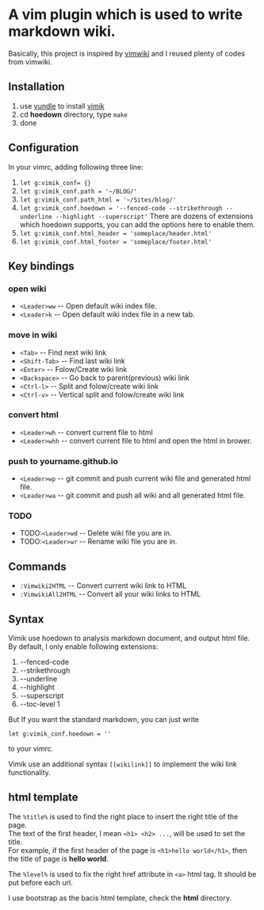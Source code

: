 # A vim plugin which is used to write markdown wiki.

Basically, this project is inspired by [vimwiki](https://github.com/vimwiki/vimwiki) and I reused plenty of codes from vimwiki.

## Installation
1. use [vundle](https://github.com/VundleVim/Vundle.vim) to install [vimik](https://github.com/xrfind/vimik)
2. cd **hoedown** directory, type `make`
3. done

## Configuration
In your vimrc, adding following three line:

1. `let g:vimik_conf= {}`
2. `let g:vimik_conf.path = '~/BLOG/'`
3. `let g:vimik_conf.path_html = '~/Sites/blog/'`
4. `let g:vimik_conf.hoedown = '--fenced-code --strikethrough --underline --highlight --superscript'`
	There are dozens of extensions which hoedown supports, you can add the options here to enable them.
5. `let g:vimik_conf.html_header = 'someplace/header.html'`
6. `let g:vimik_conf.html_footer = 'someplace/footer.html'`

## Key bindings

### open wiki
* `<Leader>ww` -- Open default wiki index file.
* `<Leader>k` -- Open default wiki index file in a new tab.

### move in wiki
* `<Tab>` -- Find next wiki link
* `<Shift-Tab>` -- Find last wiki link
* `<Enter>` -- Folow/Create wiki link
* `<Backspace>` -- Go back to parent(previous) wiki link
* `<Ctrl-l>` -- Split and folow/create wiki link
* `<Ctrl-v>` -- Vertical split and folow/create wiki link

### convert html
* `<Leader>wh` -- convert current file to html
* `<Leader>whh` -- convert current file to html and open the html in brower.

### push to yourname.github.io
* `<Leader>wp` -- git commit and push current wiki file and generated html file.
* `<Leader>wa` -- git commit and push all wiki and all generated html file.

### TODO
* TODO:`<Leader>wd` -- Delete wiki file you are in.
* TODO:`<Leader>wr` -- Rename wiki file you are in.

## Commands
* `:Vimwiki2HTML` -- Convert current wiki link to HTML
* `:VimwikiAll2HTML` -- Convert all your wiki links to HTML

## Syntax
Vimik use hoedown to analysis markdown document, and output html file.
By default, I only enable following extensions:

1. --fenced-code 
2. --strikethrough
3. --underline
4. --highlight
5. --superscript
6. --toc-level 1

But If you want the standard markdown, you can just write 

```vim
let g:vimik_conf.hoedown = ''
```
to your vimrc.	

Vimik use an additional syntax `[[wikilink]]` to implement the wiki link functionality.

## html template
The `%title%` is used to find the right place to insert the right title of the page.  
The text of the first header, I mean `<h1> <h2> ...`, will be used to set the title.  
For example, if the first header of the page is `<h1>hello world</h1>`, then the title of page 
is **hello world**.

The `%level%` is used to fix the right href attribute in `<a>` html tag. It should be put before 
each url.

I use bootstrap as the bacis html template, check the **html** directory.
